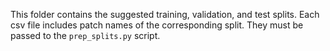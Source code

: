 This folder contains the suggested training, validation, and test splits. Each csv file includes patch names of the corresponding split. They must be passed to the `prep_splits.py` script.